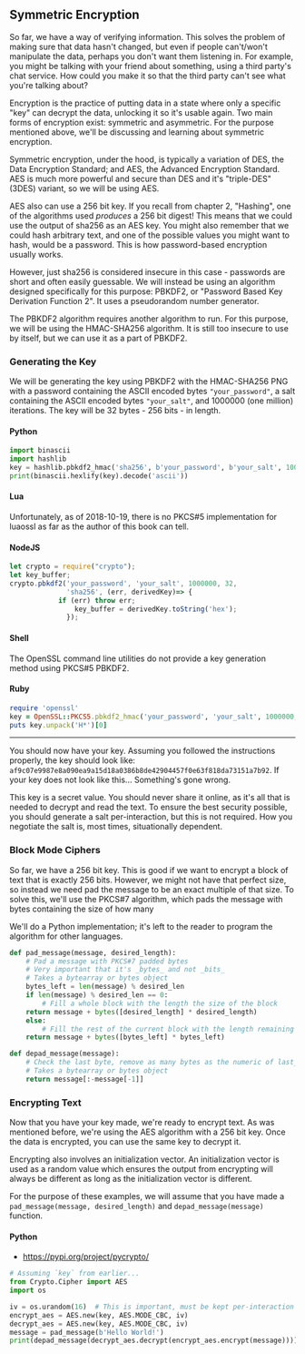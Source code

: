 ## Symmetric Encryption

So far, we have a way of verifying information. This solves the problem of
making sure that data hasn't changed, but even if people can't/won't manipulate
the data, perhaps you don't want them listening in. For example, you might be
talking with your friend about something, using a third party's chat service.
How could you make it so that the third party can't see what you're talking
about?

Encryption is the practice of putting data in a state where only a specific
"key" can decrypt the data, unlocking it so it's usable again. Two main forms
of encryption exist: symmetric and asymmetric. For the purpose mentioned above,
we'll be discussing and learning about symmetric encryption.

Symmetric encryption, under the hood, is typically a variation of DES, the
Data Encryption Standard; and AES, the Advanced Encryption Standard. AES is
much more powerful and secure than DES and it's "triple-DES" (3DES) variant, so
we will be using AES.

AES also can use a 256 bit key. If you recall from chapter 2, "Hashing", one
of the algorithms used _produces_ a 256 bit digest! This means that we could
use the output of sha256 as an AES key. You might also remember that we could
hash arbitrary text, and one of the possible values you might want to hash,
would be a password. This is how password-based encryption usually works.

However, just sha256 is considered insecure in this case - passwords are short
and often easily guessable.  We will instead be using an algorithm designed
specifically for this purpose: PBKDF2, or "Password Based Key Derivation
Function 2". It uses a pseudorandom number generator.

The PBKDF2 algorithm requires another algorithm to run. For this purpose, we
will be using the HMAC-SHA256 algorithm. It is still too insecure to use by
itself, but we can use it as a part of PBKDF2.

### Generating the Key

We will be generating the key using PBKDF2 with the HMAC-SHA256 PNG with a
password containing the ASCII encoded bytes `"your_password"`, a salt
containing the ASCII encoded bytes `"your_salt"`, and 1000000 (one million)
iterations. The key will be 32 bytes - 256 bits - in length.

#### Python

```py
import binascii
import hashlib
key = hashlib.pbkdf2_hmac('sha256', b'your_password', b'your_salt', 1000000)
print(binascii.hexlify(key).decode('ascii'))
```

#### Lua

Unfortunately, as of 2018-10-19, there is no PKCS#5 implementation for luaossl
as far as the author of this book can tell.

#### NodeJS

```javascript
let crypto = require("crypto");
let key_buffer;
crypto.pbkdf2('your_password', 'your_salt', 1000000, 32,
              'sha256', (err, derivedKey)=> {
	        if (err) throw err;
                key_buffer = derivedKey.toString('hex');
              });
```

#### Shell

The OpenSSL command line utilities do not provide a key generation method
using PKCS#5 PBKDF2.

#### Ruby

```ruby
require 'openssl'
key = OpenSSL::PKCS5.pbkdf2_hmac('your_password', 'your_salt', 1000000, 32, 'sha256')
puts key.unpack('H*')[0]
```

---

You should now have your key. Assuming you followed the instructions properly,
the key should look like:
`af9c07e9987e8a090ea9a15d18a0386b8de42904457f0e63f818da73151a7b92`.
If your key does not look like this... Something's gone wrong.

This key is a secret value. You should never share it online, as it's all that
is needed to decrypt and read the text. To ensure the best security possible,
you should generate a salt per-interaction, but this is not required. How you
negotiate the salt is, most times, situationally dependent.

### Block Mode Ciphers

So far, we have a 256 bit key. This is good if we want to encrypt a block of
text that is exactly 256 bits. However, we might not have that perfect size,
so instead we need pad the message to be an exact multiple of that size. To
solve this, we'll use the PKCS#7 algorithm, which pads the message with bytes
containing the size of how many 

We'll do a Python implementation; it's left to the reader to program the
algorithm for other languages.

```py
def pad_message(message, desired_length):
    # Pad a message with PKCS#7 padded bytes
    # Very important that it's _bytes_ and not _bits_
    # Takes a bytearray or bytes object
    bytes_left = len(message) % desired_len
    if len(message) % desired_len == 0:
        # Fill a whole block with the length the size of the block
	return message + bytes([desired_length] * desired_length)
    else:
        # Fill the rest of the current block with the length remaining
	return message + bytes([bytes_left] * bytes_left)

def depad_message(message):
    # Check the last byte, remove as many bytes as the numeric of last_byte
    # Takes a bytearray or bytes object
    return message[:-message[-1]]
```

### Encrypting Text

Now that you have your key made, we're ready to encrypt text. As was mentioned
before, we're using the AES algorithm with a 256 bit key. Once the data is
encrypted, you can use the same key to decrypt it.

Encrypting also involves an initialization vector. An initialization vector is
used as a random value which ensures the output from encrypting will always
be different as long as the initialization vector is different.

For the purpose of these examples, we will assume that you have made a
`pad_message(message, desired_length)` and `depad_message(message)` function.

#### Python

- https://pypi.org/project/pycrypto/

```py
# Assuming `key` from earlier...
from Crypto.Cipher import AES
import os

iv = os.urandom(16)  # This is important, must be kept per-interaction
encrypt_aes = AES.new(key, AES.MODE_CBC, iv)
decrypt_aes = AES.new(key, AES.MODE_CBC, iv)
message = pad_message(b'Hello World!')
print(depad_message(decrypt_aes.decrypt(encrypt_aes.encrypt(message))))
```
